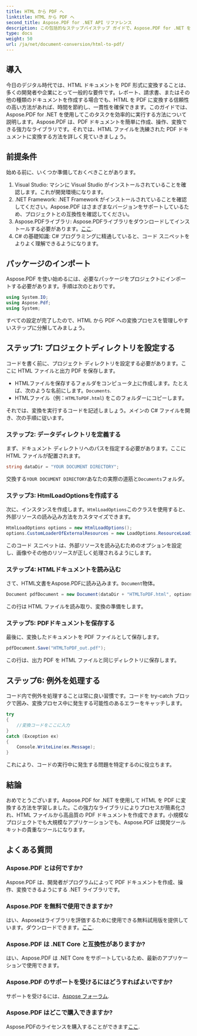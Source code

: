 ```yaml
---
title: HTML から PDF へ
linktitle: HTML から PDF へ
second_title: Aspose.PDF for .NET API リファレンス
description: この包括的なステップバイステップ ガイドで、Aspose.PDF for .NET を使用して HTML を PDF に変換する方法を学習します。
type: docs
weight: 50
url: /ja/net/document-conversion/html-to-pdf/
---
```

## 導入

今日のデジタル時代では、HTML ドキュメントを PDF 形式に変換することは、多くの開発者や企業にとって一般的な要件です。レポート、請求書、またはその他の種類のドキュメントを作成する場合でも、HTML を PDF に変換する信頼性の高い方法があれば、時間を節約し、一貫性を確保できます。このガイドでは、Aspose.PDF for .NET を使用してこのタスクを効率的に実行する方法について説明します。Aspose.PDF は、PDF ドキュメントを簡単に作成、操作、変換できる強力なライブラリです。それでは、HTML ファイルを洗練された PDF ドキュメントに変換する方法を詳しく見ていきましょう。

## 前提条件

始める前に、いくつか準備しておくべきことがあります。

1. Visual Studio: マシンに Visual Studio がインストールされていることを確認します。これが開発環境になります。
2. .NET Framework: .NET Framework がインストールされていることを確認してください。Aspose.PDF はさまざまなバージョンをサポートしているため、プロジェクトとの互換性を確認してください。
3. Aspose.PDFライブラリ: Aspose.PDFライブラリをダウンロードしてインストールする必要があります。[ここ](https://releases.aspose.com/pdf/net/).
4. C# の基礎知識: C# プログラミングに精通していると、コード スニペットをよりよく理解できるようになります。

## パッケージのインポート

Aspose.PDF を使い始めるには、必要なパッケージをプロジェクトにインポートする必要があります。手順は次のとおりです。

```csharp
using System.IO;
using Aspose.Pdf;
using System;
```

すべての設定が完了したので、HTML から PDF への変換プロセスを管理しやすいステップに分解してみましょう。

## ステップ1: プロジェクトディレクトリを設定する

コードを書く前に、プロジェクト ディレクトリを設定する必要があります。ここに HTML ファイルと出力 PDF を保存します。

-  HTMLファイルを保存するフォルダをコンピュータ上に作成します。たとえば、次のような名前にします。`Documents`.
-  HTMLファイル（例：`HTMLToPDF.html`) をこのフォルダーにコピーします。

それでは、変換を実行するコードを記述しましょう。メインの C# ファイルを開き、次の手順に従います。

### ステップ2: データディレクトリを定義する

まず、ドキュメント ディレクトリへのパスを指定する必要があります。ここに HTML ファイルが配置されます。

```csharp
string dataDir = "YOUR DOCUMENT DIRECTORY";
```

交換する`YOUR DOCUMENT DIRECTORY`あなたの実際の道筋と`Documents`フォルダ。

### ステップ3: HtmlLoadOptionsを作成する

次に、インスタンスを作成します。`HtmlLoadOptions`このクラスを使用すると、外部リソースの読み込み方法をカスタマイズできます。

```csharp
HtmlLoadOptions options = new HtmlLoadOptions();
options.CustomLoaderOfExternalResources = new LoadOptions.ResourceLoadingStrategy(SamePictureLoader);
```

このコード スニペットは、外部リソースを読み込むためのオプションを設定し、画像やその他のリソースが正しく処理されるようにします。

### ステップ4: HTMLドキュメントを読み込む

さて、HTML文書をAspose.PDFに読み込みます。`Document`物体。

```csharp
Document pdfDocument = new Document(dataDir + "HTMLToPDF.html", options);
```

この行は HTML ファイルを読み取り、変換の準備をします。

### ステップ5: PDFドキュメントを保存する

最後に、変換したドキュメントを PDF ファイルとして保存します。

```csharp
pdfDocument.Save("HTMLToPDF_out.pdf");
```

この行は、出力 PDF を HTML ファイルと同じディレクトリに保存します。

## ステップ6: 例外を処理する

コード内で例外を処理することは常に良い習慣です。コードを try-catch ブロックで囲み、変換プロセス中に発生する可能性のあるエラーをキャッチします。

```csharp
try
{
    //変換コードをここに入力
}
catch (Exception ex)
{
    Console.WriteLine(ex.Message);
}
```

これにより、コードの実行中に発生する問題を特定するのに役立ちます。

## 結論

おめでとうございます。Aspose.PDF for .NET を使用して HTML を PDF に変換する方法を学習しました。この強力なライブラリによりプロセスが簡素化され、HTML ファイルから高品質の PDF ドキュメントを作成できます。小規模なプロジェクトでも大規模なアプリケーションでも、Aspose.PDF は開発ツールキットの貴重なツールになります。

## よくある質問

### Aspose.PDF とは何ですか?
Aspose.PDF は、開発者がプログラムによって PDF ドキュメントを作成、操作、変換できるようにする .NET ライブラリです。

### Aspose.PDF を無料で使用できますか?
はい、Asposeはライブラリを評価するために使用できる無料試用版を提供しています。ダウンロードできます。[ここ](https://releases.aspose.com/).

### Aspose.PDF は .NET Core と互換性がありますか?
はい、Aspose.PDF は .NET Core をサポートしているため、最新のアプリケーションで使用できます。

### Aspose.PDF のサポートを受けるにはどうすればよいですか?
サポートを受けるには、[Aspose フォーラム](https://forum.aspose.com/c/pdf/10).

### Aspose.PDF はどこで購入できますか?
 Aspose.PDFのライセンスを購入することができます[ここ](https://purchase.aspose.com/buy).